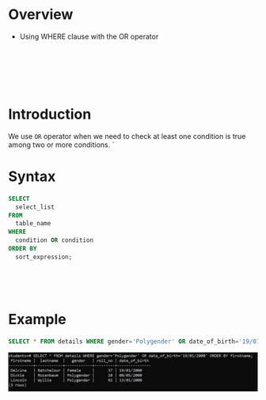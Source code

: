 # Overview

- Using WHERE clause with the OR operator

&nbsp;

&nbsp;

&nbsp;

# Introduction

We use `OR` operator when we need to check at least one condition is true among two or more conditions.
`
# Syntax

```sql
SELECT
  select_list
FROM
  table_name
WHERE
  condition OR condition
ORDER BY
  sort_expression;
```

&nbsp;

&nbsp;

# Example

```sql
SELECT * FROM details WHERE gender='Polygender' OR date_of_birth='19/01/2000' ORDER BY firstname;
```

<img src="../../assets/Where/or.jpg">

&nbsp;

&nbsp;
